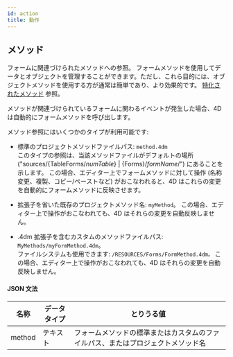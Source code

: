 ```yaml
---
id: action
title: 動作
---
```


## メソッド

フォームに関連づけられたメソッドへの参照。 フォームメソッドを使用してデータとオブジェクトを管理することができます。ただし、これら目的には、オブジェクトメソッドを使用する方が通常は簡単であり、より効果的です。 [特化されたメソッド](Concepts/methods.md#特化されたメソッド) 参照。

メソッドが関連づけられているフォームに関わるイベントが発生した場合、4D は自動的にフォームメソッドを呼び出します。

メソッド参照にはいくつかのタイプが利用可能です:

- 標準のプロジェクトメソッドファイルパス:
  `method.4dm` <br/>
  このタイプの参照は、当該メソッドファイルがデフォルトの場所 ("sources/{TableForms/_numTable_} | {Forms}/_formName_/") にあることを示します。 この場合、エディター上でフォームメソッドに対して操作 (名称変更、複製、コピー/ペーストなど) がおこなわれると、4D はこれらの変更を自動的にフォームメソッドに反映させます。

- 拡張子を省いた既存のプロジェクトメソッド名: `myMethod`。
  この場合、エディター上で操作がおこなわれても、4D はそれらの変更を自動反映しません。

- .4dm 拡張子を含むカスタムのメソッドファイルパス:
  `MyMethods/myFormMethod.4dm`。<br/>
  ファイルシステムも使用できます: `/RESOURCES/Forms/FormMethod.4dm。`
  この場合、エディター上で操作がおこなわれても、4D はそれらの変更を自動反映しません。

#### JSON 文法

| 名称     | データタイプ | とりうる値                                    |
| ------ | ------ | ---------------------------------------- |
| method | テキスト   | フォームメソッドの標準またはカスタムのファイルパス、またはプロジェクトメソッド名 |
